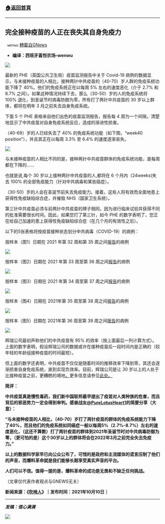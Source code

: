 ###  [:house:返回首頁](https://github.com/ourhimalayas/txt)
---


## 完全接种疫苗的人正在丧失其自身免疫力
` wenwu` [轉載自GNews](https://gnews.org/zh-hans/1590862/)

- **编译：西班牙喜悦农场–wenwu**


![](https://assets.gnews.org/wp-content/uploads/2021/10/tempsnip314.png)

最新的 PHE（英国公共卫生局）疫苗监测报告中关于 Covid-19 病例的数据显示，与未接种疫苗的人相比，接种两针中共疫苗的（40-70）岁人群的免疫系统功能下降了 40%。他们的免疫系统正在以每周 5% 左右的速度恶化（介于 2.7% 和 8.7% 之间）。如果这种情况持续下去，那么（30-50）岁的人的免疫系统将 100% 退化，到圣诞节时病毒防御为零，所有打了两针中共疫苗的 30 岁以上群体，都将在明年 3 月之前失去自身免疫系统。

下面 5 个 PHE 表格来自他们出色的疫苗监测报告，报告每 4 周为一个间隔，清楚地显示了中共疫苗对自身免疫系统反应，造成的渐进性损害。 

（40-69）岁的人已经失去了 40% 的免疫系统功能（如下图，“week40 position”），并且其正在以每周 3.3% 至 6.4% 的速度逐渐丧失。

![](https://assets.gnews.org/wp-content/uploads/2021/10/tempsnip315.png)

与未接种疫苗的人相比不同的是，接种两针中共疫苗群体的免疫系统功能，是每周都在下降的……

也就是说,每个 30 岁以上接种两针中共疫苗的人,都将在 6 个月内（24weeks)失去 100% 的全部免疫能力（针对中共病毒和某些癌症）。

（30-50）岁的人会在圣诞节前失去免疫能力。接着，这些人将有效而全面地患上获得性免疫缺陷综合症，并摧毁 NHS（国家卫生系统）。

第三针中共疫苗必须与前两针中共疫苗的牌子相同，因为进行临床试验并获得不同的批准需要很长时间。因此，如果您打了第三针，如今 PHE 的数字表明了，您正在给自己加速的患上获得性免疫缺陷综合症（在几个月的有效性之后）。

以下的5张表格将按疫苗接种状态划分中共病毒（COVID-19）的病例：

按样本（图1）日期在 2021 年第 32 周和第 35 周之间[报告](https://assets.publishing.service.gov.uk/government/uploads/system/uploads/attachment_data/file/1016465/Vaccine_surveillance_report_-_week_36.pdf)的病例

![](https://assets.gnews.org/wp-content/uploads/2021/10/tempsnip316.png)

按样本（图2）日期在 2021 年第 33 周至第 36 周之间[报告](https://assets.publishing.service.gov.uk/government/uploads/system/uploads/attachment_data/file/1018416/Vaccine_surveillance_report_-_week_37_v2.pdf)的病例

![](https://assets.gnews.org/wp-content/uploads/2021/10/tempsnip317.png)

按样本（图3）日期在 2021 年第 34 周至第 37 周之间[报告](https://assets.publishing.service.gov.uk/government/uploads/system/uploads/attachment_data/file/1019992/Vaccine_surveillance_report_-_week_38.pdf)的病例

![](https://assets.gnews.org/wp-content/uploads/2021/10/tempsnip318.png)

按样本（图4）日期在 2021年第 35 周至第 38 周之间[报告](https://assets.publishing.service.gov.uk/government/uploads/system/uploads/attachment_data/file/1022238/Vaccine_surveillance_report_-_week_39.pdf)的病例

![](https://assets.gnews.org/wp-content/uploads/2021/10/tempsnip319.png)

按样本（图5）日期在 2021年第 36 周至第 39 周之间[报告](https://assets.publishing.service.gov.uk/government/uploads/system/uploads/attachment_data/file/1023849/Vaccine_surveillance_report_-_week_40.pdf)的病例

![](https://assets.gnews.org/wp-content/uploads/2021/10/tempsnip320.png)

辉瑞公司最初声称他们的中共疫苗有 95% 的效率（按上面最后一列计算方式）。上面的数字表明，假设辉瑞公司的数据或许在接种疫苗后一段时间内是正确的（较年轻的年龄组接种疫苗的时间最短）。

但上面的数字还表明，中共疫苗不仅仅是随着时间的推移效率下降到零，其还会逐渐损害自身免疫系统，直到实现负效率。目前，辉瑞公司是让 30 岁以上的人处于比接种疫苗之前，更糟糕的境地[。](https://theexpose.uk/2021/10/01/uk-health-security-agency-report-proves-covid-vaccines-dont-work/)更多信息请参见[此处。](https://theexpose.uk/2021/10/01/uk-health-security-agency-report-proves-covid-vaccines-dont-work/)

**简评：**

**中共疫苗真是慢性毒药，我们新中国联邦最早提出了疫苗对人类种族的危害，而且背后的邪恶势力一定会得到审判。感谢战友[@PureLotusHeart1](https://twitter.com/PureLotusHeart1/status/1447941988968452096?s=20)的简要分享（大意）：**

**“与未接种疫苗的人相比，（40-70）岁打了两针疫苗的群体的免疫系统能力下降了40%，而且他们的免疫系统如同癌症一般以每周5%（2.7%-8.7%）左右的速度恶化，（这还不算数）打了两针疫苗的群体到2021年圣诞节时对中共病毒防御为零，（更可怕的是）这个30岁以上的群体将会在2022年3月之前完全失去免疫力。”**

**以上的数据科学家早已向公众公布了，可惜的是政府和主流媒体的谎言压制了他们的声音，而爆料革命就是我们能够长期享受真实声音的平台。**

**人们可以不信。值得一提的是，爆料革命的成功是无畏和不缺乏任何挑战。**

（文章仅代表作者观点与GNEWS无关）

**新闻来源：《[吹哨人](https://theexpose.uk/2021/10/10/comparison-reports-proves-vaccinated-developing-ade/)》｜发布时间：2021年10月10日｜**

* * *

***发稿：信心满满***

![](https://assets.gnews.org/wp-content/uploads/2021/10/GNEWS_CH.-1.jpeg)
